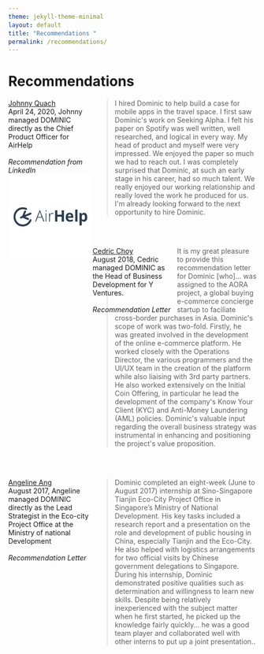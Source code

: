 ```yaml
---
theme: jekyll-theme-minimal
layout: default
title: "Recommendations "
permalink: /recommendations/
---
```


# Recommendations 

<html>
<head></head>
 <body>
    <div style="width: 100%;">
        <div style="width: 34%; float: left;"> 
            <a href="https://www.linkedin.com/in/size12font/">Johnny Quach </a>
            <br> April 24, 2020, Johnny managed DOMINIC directly as the Chief Product Officer for AirHelp 
            <br><br> <i>Recommendation from LinkedIn</i>
            <br>
            <img src="/assets/img/recommendations/ah.jpg">
        </div>
        <div style="margin-left: 35%;"> 
            <blockquote> I hired Dominic to help build a case for mobile apps in the travel space. I first saw Dominic's work on Seeking Alpha. I felt his paper on Spotify was well written, well researched, and logical in every way. My head of product and myself were very impressed. We enjoyed the paper so much we had to reach out. I was completely surprised that Dominic, at such an early stage in his career, had so much talent. We really enjoyed our working relationship and really loved the work he produced for us. I'm already looking forward to the next opportunity to hire Dominic.</blockquote>
        </div>
    </div>
 </body>
</html>

<br><br>

<html>
<head></head>
 <body>
    <div style="width: 100%;">
        <div style="width: 34%; float: left;"> 
            <a href="https://github.com/domteo95/domteo95.github.io/blob/master/assets/img/y-ventures-recommendation.pdf">Cedric Choy </a>
            <br> August 2018, Cedric managed DOMINIC as the Head of Business Development for Y Ventures. 
            <br><br> <i>Recommendation Letter </i>
        </div>
        <div style="margin-left: 35%;"> 
            <blockquote> It is my great pleasure to provide this recommendation letter for Dominic [who]... was assigned to the AORA project, a global buying e-commerce concierge startup to faciliate cross-border purchases in Asia. Dominic's scope of work was two-fold. Firstly, he was greated involved in the development of the online e-commerce platform. He worked closely with the Operations Director, the various programmers and the UI/UX team in the creation of the platform while also liaising with 3rd party partners. He also worked extensively on the Initial Coin Offering, in particular he lead the development of the company's Know Your Client (KYC) and Anti-Money Laundering (AML) policies. Dominic's valuable input regarding the overall business strategy was instrumental in enhancing and positioning the project's value proposition.</blockquote>
        </div>
    </div>
 </body>
</html>    	

<br><br> 

<html>
<head></head>
 <body>
    <div style="width: 100%;">
        <div style="width: 34%; float: left;"> 
            <a href="https://github.com/domteo95/domteo95.github.io/blob/master/assets/img/mnd-recommendation.pdf">Angeline Ang </a>
            <br> August 2017, Angeline managed DOMINIC directly as the Lead Strategist in the Eco-city Project Office at the Ministry of national Development 
            <br><br> <i>Recommendation Letter</i>
        </div>
        <div style="margin-left: 35%;"> 
            <blockquote> Dominic completed an eight-week (June to August 2017) internship at Sino-Singapore Tianjin Eco-City Project Office in Singapore’s Ministry of National Development. His key tasks included a research report and a presentation on the role and development of public housing in China, especially Tianjin and the Eco-City. He also helped with logistics arrangements for two official visits by Chinese government delegations to Singapore. During his internship, Dominic demonstrated positive qualities such as determination and willingness to learn new skills. Despite being relatively inexperienced with the subject matter when he first started, he picked up the knowledge fairly quickly... he was a good team player and collaborated well with other interns to put up a joint presentation..</blockquote>
        </div>
    </div>
 </body>
</html>    	